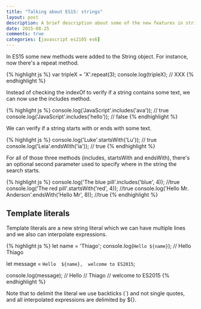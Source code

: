 ```yaml
---
title: "Talking about ES15: strings"
layout: post
description: A brief description about some of the new features in strings on ES2015
date: 2015-08-25
comments: true
categories: [javascript es2105 es6]
---
```

In ES15 some new methods were added to the String object. For instance, now there's a repeat method.

{% highlight js %}
var tripleX = 'X'.repeat(3);
console.log(tripleX); // XXX
{% endhighlight %}

Instead of checking the indexOf to verify if a string contains some text, we can now use the includes method.

{% highlight js %}
console.log('JavaScript'.includes('ava')); // true
console.log('JavaScript'.includes('hello')); // false
{% endhighlight %}

We can verify if a string starts with or ends with some text.

{% highlight js %}
console.log('Luke'.startsWith('Lu')); // true
console.log('Leia'.endsWith('ia')); // true
{% endhighlight %}

For all of those three methods (includes, startsWith and endsWith), there's an optional second parameter used to specify where in the string the search starts.

{% highlight js %}
console.log('The blue pill'.includes('blue', 4)); //true
console.log('The red pill'.startsWith('red', 4)); //true
console.log('Hello Mr. Anderson'.endsWith('Hello Mr', 8)); //true
{% endhighlight %}

## Template literals

Template literals are a new string literal which we can have multiple lines and we also can interpolate expressions.

{% highlight js %}
let name = 'Thiago';
console.log(`Hello ${name}`); // Hello Thiago

let message = `Hello 
${name}, 
welcome to ES2015`;

console.log(message); 
// Hello
// Thiago
// welcome to ES2015
{% endhighlight %}

Note that to delimit the literal we use backticks (`) and not single quotes, and all interpolated expressions are delimited by ${}.